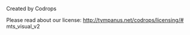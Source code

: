 Created by Codrops

Please read about our license: http://tympanus.net/codrops/licensing/# mts_visual_v2
